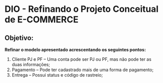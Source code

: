 # DIO - Refinando o Projeto Conceitual de E-COMMERCE

## Objetivo:
**Refinar o modelo apresentado acrescentando os seguintes pontos:**

1. Cliente PJ e PF – Uma conta pode ser PJ ou PF, mas não pode ter as duas informações;
2. Pagamento – Pode ter cadastrado mais de uma forma de pagamento;
3. Entrega – Possui status e código de rastreio;
